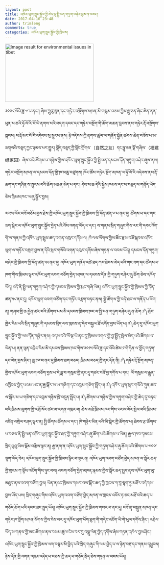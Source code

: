 ```yaml
---
layout: post
title: འཁོར་ཡུག་སྲུང་སྐྱོབ་ཀྱི་ཆེད་དུ་སྤྱི་ཕན་གཏུག་བཤེར་བྱས་ན་བཟང་།
date: 2017-04-10 23:48
author: trimleng
comments: true
categories: འཁོར་ཡུག་སྲུང་སྐྱོབ་ཀྱི་ཁྲིམས།
---
```

<img class="alignleft" src="https://freetibet.org/files/styles/half_width_desktop/public/landgrabprotestngaba.jpg?itok=LjVLK4hB&amp;timestamp=1442940571" alt="Image result for environmental issues in tibet" width="289" height="190" />
<p style="text-align: left;"><span style="font-weight: 400;">༢༠༠༨་ལོའི་ཟླ་༧་པ་ནང་། ཞིས་ཀྲུའུ་ཅུན་དང་གཏེར་བསྔོགས་མཁན་མི་གསུམ་བཅས་ཀྱིས་ཧྥུ་ཅན་ཞིང་ཆེན་ནན་ཕུན་ས་ཆའི་ཧྭོ་ལོ་རི་ངོ་ཡི་ནགས་སའི་བདག་དབང་དང་གཏེར་བསྔོག་གི་ཆོག་མཆན་བླངས་ནས་གཏེར་རྡོ་བསྔོགས་སྐབས། ས་རྡོ་མང་བོ་རི་འདེབས་སུ་སྤུངས་ནས། ཉེ་འདེབས་ཀྱི་ནགས་ཚུལ་ལ་གནོད་སྐྱོན་ཚབས་ཆེན་བཟོས་པ་མ་ཟད།<!--more-->སའི་བཅུད་ཀྱང་ཉམས་པར་གྱུར། </span><span style="font-weight: 400;">སྣོད་བཅུད་ཀྱི་སྡོང་གྲོགས་（自然之友）དང་ཧྥུ་ཅན་སྔོ་གཞིས་（福建绿家园）ཞེས་བའི་ཚོགས་པ་གཉིས་ཀྱིས་འཁོར་ཡུག་སྲུང་སྐྱོབ་ཀྱི་སྤྱི་ཕན་དམངས་དོན་གཏུག་བཤེར་ཞུས་ནས། གཏེར་བསྔོག་མཁན་ལ་དམངས་དོན་གྱི་ཁ་མཆུ་བཙུགས། ཁོང་ཚོས་གཏེར་སྔོག་མཁན་ལ་ཧྭོ་ལོ་རི་འདེབས་ནས་རྡོ་ཆག་དང་གཤིན་ས་</span><span style="font-weight: 400;">སྤུངས་བའི་ཆོག་མཆན་མེད་པ་དང་། དེས་ས་ཆ་དེའི་སྐྱེས་ཁམས་དང་ས་བཅུད་ལ་གནོད་ཡོད་ཅེས་ཁྲིམས་ཁང་ལ་ཞུ་སྦྱོར་བྱས། </span></p>
<p style="text-align: left;">༢༠༡༥་ལོར་བཟོ་བཅོས་བྱས་རྗེས་ཀྱི་འཁོར་ཡུག་སྲུང་སྐྱོབ་ཀྱི་ཁྲིམས་ཀྱི་དོན་ཚན་༦་པ་ནང་དུ། ཚོགས་པ་དང་གང་ཟག་སྒེར་ལ་འཁོར་ཡུག་སྲུང་སྐྱོབ་བྱེད་པའི་འོས་འགན་ཡོད་པ་དང་། ས་གནས་སྲིད་གཞུང་གིས་རང་གི་དབང་འོག་གི་ས་གནས་ཀྱི་འཁོར་ཡུག་སྤུས་ཚད་འགན་འཁུར་དགོས་ལ། ཁེ་ལས་སོགས་ཀྱིས་ཚོང་རྫས་བཟོ་སྐབས་འཁོར་ཡུག་ལ་གཏོར་བརླག་བྱས་ན་དེའི་སླར་གསོའི་འགན་འཁུར་དགོས་ཞེས་གཏན་ལ་བབས་ཡོད། དམངས་དོན་གཏུག་བཤེར་གྱི་ཁྲིམས་ཀྱི་དོན་ཚན་༥༥་ནང་དུ། འཁོར་ཡུག་གནོད་འཚེ་ཐད་ཀར་ཐེབས་མེད་པའི་གང་ཟག་དང་ཚོགས་པ་ཁག་གིས་ཁྲིམས་ལྟར་འཁོར་ཡུག་འབག་བཙོག་བྱེད་མཁན་ལ་དམངས་དོན་གྱི་གཏུག་བཤེར་ཞུ་ཆོག་ཅེས་འཁོད་ཡོད། འདི་ནི་སྤྱི་ཕན་གཏུག་བཤེར་གྱི་དམངས་ཁྲིམས་ཀྱི་རྨང་གཞི་ཡིན། འཁོར་ཡུག་སྲུང་སྐྱོབ་ཀྱི་ཁྲིམས་ཀྱི་དོན་ཚན་༥༨་ནང་དུ། འཁོར་ཡུག་འབག་བཙོག་དང་གཏོར་བརླག་བཏང་ནས། སྤྱི་ཚོགས་ཀྱི་བདེ་ཐང་ལ་གནོད་པ་ཕོག་ན། གཤམ་གྱི་ཆ་རྐྱེན་ཚང་བའི་ཚོགས་པས་མི་དམངས་ཁྲིམས་ཁང་ལ་སྤྱི་ཕན་གཏུག་བཤེར་ཞུ་ན་ཆོག ༡༽གྲོང་ཁྱེར་རིམ་པའི་སྲིད་གཞུང་གི་དམངས་སྲིད་ལས་ཁུངས་ན་དེབ་བསྐྱལ་ཐོ་འགོད་བྱས་ཡོད་པ། ༢༽ཆེད་དུ་འཁོར་ཡུག་སྲུང་སྐྱོབ་ཀྱི་ལས་དོན་གཉེར་ནས། འདས་བའི་ལོ་ལྔ་ཡི་ནང་དུ་ཁྲིམས་འགལ་གྱི་བྱ་སྤྱོད་སྤེལ་མེད་པའི་ཚོགས་པ་ཡིན་པ། ནན་ཕུན་འབྲིང་རིམ་མི་དམངས་ཁྲིམས་ཁང་གིས་༢༠༡༥་ལོའི་ཟླ་དང་བོའི་ཚེས་༡་གི་ཉིན་ལ་གྱོད་གཏུག་དང་ལེན་བྱས་ཤིང་། ཟླ་༡༠་བ་ནང་དུ་ཁྲིམས་ཐག་བཅད། ཁྲིམས་བཅད་ཀྱི་ནང་དོན་ནི། ༡༽གཏེར་རྡོ་སྔོག་མཁན་གྱིས་འཁོར་ཡུག་འབག་བཙོག་བྱས་པ་དེ་ཟླ་བ་གསུམ་གྱི་ནང་དུ་གཙང་བཟོ་བྱ་དགོས་པ་དང་། ལོ་གསུམ་ལ་རྒྱུན་འཁྱོངས་བྱེད་པའམ་ཡང་ན་རྒྱ་སྒོར་ས་ཡ་གཅིག་དང་འབུམ་གཅིག་སྤྲོད་པ། ༢༽འཁོར་ཡུག་སླར་གསོའི་གུན་ཚབ་ལ་སྒོར་ས་ཡ་གཅིག་དང་འབུམ་གཉིས་ཁྲི་བདུན་སྤྲོད་པ། ༣༽ཚོགས་པ་གཉིས་ཀྱིས་གཏུག་བཤེར་གྱི་ཆེད་དུ་བཏང་བའི་ཁྲིམས་ལུགས་ཀྱི་འགྲོ་སོང་ཚང་མ་འགན་འཁུར་བ། ཆེས་མཐོ་ཁྲིམས་ཁང་གིས་༢༠༡༥་ལོར་སྤེལ་བའི་ཁྲིམས་འཛིན་འགྲེལ་བཤད་ལྟར་ན། སྤྱི་ཚོགས་ཚོགས་པ་དང་། ཁེ་གཉེར་མིན་པའི་མི་སྒེར་གྱི་ཚོགས་པ། ཐེབས་རྩ་ཚོགས་པ་བཅས་ནི་སྤྱི་ཕན་འཁོར་ཡུག་སྲུང་སྐྱོབ་ཐད་ཀྱི་གཏུག་བཤེར་ཞུ་ཆོག་པའི་ཚོགས་པ་ཡིན། རྒྱལ་ཁབ་དམངས་སྲིད་པུའུ་ཡིས་སྡོམ་བརྩིས་ལྟར་ན། རྒྱ་ནག་ན་འཁོར་ཡུག་སྲུང་སྐྱོབ་ཀྱི་གཏུག་བཤེར་ཞུ་ཆོག་པའི་ཚོགས་པ་༧༠༠་ལྷག་ཡོད་ཟེར། འཁོར་ཡུག་སྲུང་སྐྱོབ་ཀྱི་ཁྲིམས་རྙིང་བ་ལྟར་ན། འཁོར་ཡུག་འབག་བཙོག་བྱེད་མཁན་ལ་སྒོར་ཆད་ཀྱི་གྲངས་ཀ་ལྟོས་འཇོག་གིས་ཉུང་བས། འབག་བཙོག་བྱེད་མཁན་རྣམས་ཀྱིས་སྒོར་ཆད་སྤྲད་ནས་འཁོར་ཡུག་མུ་མཐུད་ནས་འབག་བཙོག་བྱས། ཡིན་ནའང་ཁྲིམས་གསར་བས་སྒོར་ཆད་ཀྱི་གྲངས་ཀ་བླ་ལྷག་ཏུ་མཐོར་འདེགས་བྱས་ཡོད་པས། སྲིད་གཞུང་གིས་འཁོར་ཡུག་འབག་བཙོག་བྱེད་མཁན་ལ་གྲངས་འབོར་ཧ་ཅང་མཐོ་བའི་ཆད་པ་གཅོད་ཆོག་པའི་དབང་ཐང་སྤྲད་ཡོད། འཁོར་ཡུག་སྲུང་སྐྱོབ་ཀྱི་ཁྲིམས་གསར་བ་ནང་དུ། བཟོ་གྲྭ་བསྐྲུན་མཁན་དང་གཏེར་ཁ་སྔོག་མཁན་སོགས་ཀྱིས་ངེས་བར་དུ་འཁོར་ཡུག་ཕོག་ཐུག་གི་གདེང་འཇོག་ཡི་གེ་ཕུལ་དགོས་ཤིང་། འབྲེལ་ཡོད་ས་གནས་ཀྱི་མང་ཚོགས་ནས་བསམ་ཚུལ་ངེས་བར་དུ་བསྡུ་ལེན་བྱེད་དགོས་ཞེས་གཏན་འཁེལ་བྱས་ཤིང་། འཁོར་ཡུག་སྲུང་སྐྱོབ་ཀྱི་ཁྲིམས་ལག་བསྟར་མི་བྱེད་པའི་སྲིད་གཞུང་གི་ལས་བྱེད་པ་ལ་ཉེན་བརྡ་དང་གནས་དཕྱུངས། ཉེས་དོན་གྱི་འགན་འཁུར་འདེད་པ་བཅས་ཀྱི་ཆད་པ་གཅོད་སྲིད་ཅེས་གཏན་ལ་བབས་ཡོད།</p>
